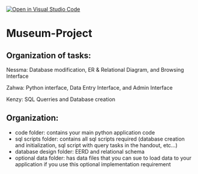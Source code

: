 [![Open in Visual Studio Code](https://classroom.github.com/assets/open-in-vscode-c66648af7eb3fe8bc4f294546bfd86ef473780cde1dea487d3c4ff354943c9ae.svg)](https://classroom.github.com/online_ide?assignment_repo_id=9297229&assignment_repo_type=AssignmentRepo)
# Museum-Project
## Organization of tasks:
Nessma: Database modification, ER & Relational Diagram, and Browsing Interface

Zahwa: Python interface, Data Entry Interface, and Admin Interface

Kenzy: SQL Querries and Database creation

## Organization:
- code folder: contains your main python application code
- sql scripts folder: contains all sql scripts required (database creation and initialization, sql script with query tasks in the handout, etc...)
- database design folder: EERD and relational schema
- optional data folder: has data files that you can sue to load data to your application if you use this optional implementation requirement
